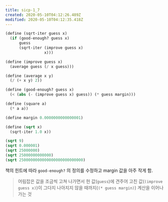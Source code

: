 ```yaml
---
title: sicp-1_7
created: 2020-05-10T04:12:26.489Z
modified: 2020-05-10T04:12:35.418Z
---
```


```lisp
(define (sqrt-iter guess x)
  (if (good-enough? guess x)
      guess
      (sqrt-iter (improve guess x)
                 x)))

(define (improve guess x)
  (average guess (/ x guess)))

(define (average x y)
  (/ (+ x y) 2))

(define (good-enough? guess x)
  (< (abs (- (improve guess x) guess)) (* guess margin)))

(define (square a)
  (* a a))

(define margin 0.0000000000000001)

(define (sqrt x)
  (sqrt-iter 1.0 x))

(sqrt 9)
(sqrt 0.000001)
(sqrt 25000000)
(sqrt 25000000000000)
(sqrt 2500000000000000000000000000)
```

책의 힌트에 따라 `good-enough?` 의 정의를 수정하고 margin 값을 아주 작게 함.
> 어림잡은 값을 조금씩 고쳐 나가면서 헌 값(`guess`)에 견주어 고친 값(`(improve guess x)`)이 그다지 나아지지 않을 때까지(`(* guess margin)`) 계산을 이어나가는 것
